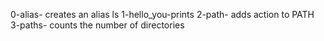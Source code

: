 0-alias- creates an alias ls
1-hello_you-prints
2-path- adds action to PATH
3-paths- counts the number of directories
